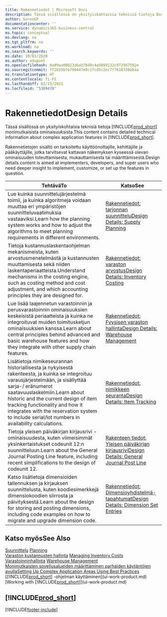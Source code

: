 ```yaml
---
title: Rakennetiedot | Microsoft Docs
description: Tässä sisällössä on yksityiskohtaisia teknisiä tietoja Business Central -sovelluksen monimutkaisista ominaisuuksista.
author: SorenGP
documentationcenter: ''
ms.service: dynamics365-business-central
ms.topic: conceptual
ms.devlang: na
ms.tgt_pltfrm: na
ms.workload: na
ms.search.keywords: ''
ms.date: 10/01/2020
ms.author: edupont
ms.openlocfilehash: 8a09aa00b23abab7849c4a5099132c9729d7592e
ms.sourcegitcommit: ff2b55b7e790447e0c1fcd5c2ec7f7610338ebaa
ms.translationtype: HT
ms.contentlocale: fi-FI
ms.lasthandoff: 02/15/2021
ms.locfileid: "5389470"
---
```

# <a name="design-details"></a><span data-ttu-id="cc8b4-103">Rakennetiedot</span><span class="sxs-lookup"><span data-stu-id="cc8b4-103">Design Details</span></span>
<span data-ttu-id="cc8b4-104">Tässä sisällössä on yksityiskohtaisia teknisiä tietoja [!INCLUDE[prod_short](includes/prod_short.md)] monimutkaisista ominaisuuksista.</span><span class="sxs-lookup"><span data-stu-id="cc8b4-104">This content contains detailed technical information about complex application features in [!INCLUDE[prod_short](includes/prod_short.md)].</span></span>  

 <span data-ttu-id="cc8b4-105">Rakennetietojen sisältö on tarkoitettu käyttöönottajille, kehittäjille ja pääkäyttäjille, jotka tarvitsevat kattavan näkemyksen kyseessä olevan ominaisuuden toteuttamisesta, mukauttamisesta tai määrittämisestä.</span><span class="sxs-lookup"><span data-stu-id="cc8b4-105">Design details content is aimed at implementers, developers, and super users who need deeper insight to implement, customize, or set up the features in question.</span></span>  

|<span data-ttu-id="cc8b4-106">**Tehtävä**</span><span class="sxs-lookup"><span data-stu-id="cc8b4-106">**To**</span></span>|<span data-ttu-id="cc8b4-107">**Katso**</span><span class="sxs-lookup"><span data-stu-id="cc8b4-107">**See**</span></span>|  
|------------|-------------|  
|<span data-ttu-id="cc8b4-108">Lue kuinka suunnittelujärjestelmä toimii, ja kuinka algoritmeja voidaan muuttaa eri ympäristöjen suunnitteluvaatimuksia vastaaviksi.</span><span class="sxs-lookup"><span data-stu-id="cc8b4-108">Learn how the planning system works and how to adjust the algorithms to meet planning requirements in different environments.</span></span>|[<span data-ttu-id="cc8b4-109">Rakennetiedot: tarjonnan suunnittelu</span><span class="sxs-lookup"><span data-stu-id="cc8b4-109">Design Details: Supply Planning</span></span>](design-details-supply-planning.md)|  
|<span data-ttu-id="cc8b4-110">Tietoja kustannuslaskentaohjelman mekanismeista, kuten arvostusmenetelmästä ja kustannusten muuttamisesta sekä niiden laskentaperiaatteista.</span><span class="sxs-lookup"><span data-stu-id="cc8b4-110">Understand mechanisms in the costing engine, such as costing method and cost adjustment, and which accounting principles they are designed for.</span></span>|[<span data-ttu-id="cc8b4-111">Rakennetiedot: varaston arvostus</span><span class="sxs-lookup"><span data-stu-id="cc8b4-111">Design Details: Inventory Costing</span></span>](design-details-inventory-costing.md)|  
|<span data-ttu-id="cc8b4-112">Lue lisää laajennetun varastoinnin ja perusvarastoinnin ominaisuuksien keskeisistä periaatteista ja kuinka ne integroituvat muiden toimitusketjun ominaisuuksien kanssa.</span><span class="sxs-lookup"><span data-stu-id="cc8b4-112">Learn about central principles behind advanced and basic warehouse features and how they integrate with other supply chain features.</span></span>|[<span data-ttu-id="cc8b4-113">Rakennetiedot: Fyysisen varaston hallinta</span><span class="sxs-lookup"><span data-stu-id="cc8b4-113">Design Details: Warehouse Management</span></span>](design-details-warehouse-management.md)|  
|<span data-ttu-id="cc8b4-114">Lisätietoja nimikeseurannan historiallisesta ja nykyisestä rakenteesta, ja kuinka se integroituu varausjärjestelmään, ja sisällyttää sarja-/ eränumerot saatavuuslaskelmiin.</span><span class="sxs-lookup"><span data-stu-id="cc8b4-114">Learn about historic and the current design of item tracking functionality and how it integrates with the reservation system to include serial/lot numbers in availability calculations.</span></span>|[<span data-ttu-id="cc8b4-115">Rakennetiedot: nimikkeen seuranta</span><span class="sxs-lookup"><span data-stu-id="cc8b4-115">Design Details: Item Tracking</span></span>](design-details-item-tracking.md)|  
|<span data-ttu-id="cc8b4-116">Tietoja yleisen päiväkirjan kirjausrivi -ominaisuudesta, kuten viimeisimmät yksinkertaistukset codeunit 12:n suunnitteluun.</span><span class="sxs-lookup"><span data-stu-id="cc8b4-116">Learn about the General Journal Posting Line feature, including recent simplifications to the design of codeunit 12.</span></span>|[<span data-ttu-id="cc8b4-117">Rakenteen tiedot: Yleisen päiväkirjan kirjausrivi</span><span class="sxs-lookup"><span data-stu-id="cc8b4-117">Design Details: General Journal Post Line</span></span>](design-details-general-journal-post-line.md)|
|<span data-ttu-id="cc8b4-118">Katso lisätietoja dimensioiden tallennuksen ja kirjauksen suunnittelusta, kuten koodiesimerkkejä dimensiokoodien siirrosta ja päivityksestä.</span><span class="sxs-lookup"><span data-stu-id="cc8b4-118">Learn about the design for storing and posting dimensions, including code examples on how to migrate and upgrade dimension code.</span></span>|[<span data-ttu-id="cc8b4-119">Rakennetiedot: Dimensioyhdistelmä-tapahtumat</span><span class="sxs-lookup"><span data-stu-id="cc8b4-119">Design Details: Dimension Set Entries</span></span>](design-details-dimension-set-entries.md)| 

## <a name="see-also"></a><span data-ttu-id="cc8b4-120">Katso myös</span><span class="sxs-lookup"><span data-stu-id="cc8b4-120">See Also</span></span>  
 <span data-ttu-id="cc8b4-121">[Suunnittelu](production-planning.md) </span><span class="sxs-lookup"><span data-stu-id="cc8b4-121">[Planning](production-planning.md) </span></span>  
 <span data-ttu-id="cc8b4-122">[Varaston kustannusten hallinta](finance-manage-inventory-costs.md) </span><span class="sxs-lookup"><span data-stu-id="cc8b4-122">[Managing Inventory Costs](finance-manage-inventory-costs.md) </span></span>  
 <span data-ttu-id="cc8b4-123">[Varastoinninhallinta](warehouse-manage-warehouse.md) </span><span class="sxs-lookup"><span data-stu-id="cc8b4-123">[Warehouse Management](warehouse-manage-warehouse.md) </span></span>  
 [<span data-ttu-id="cc8b4-124">Monimutkaisten sovellusalueiden määrittäminen parhaiden käytäntöjen avulla</span><span class="sxs-lookup"><span data-stu-id="cc8b4-124">Setting Up Complex Application Areas Using Best Practices</span></span>](set-up-complex-application-areas-using-best-practices.md)  
 <span data-ttu-id="cc8b4-125">[[!INCLUDE[prod_short](includes/prod_short.md)] -ohjelman käyttäminen](ui-work-product.md)</span><span class="sxs-lookup"><span data-stu-id="cc8b4-125">[Working with [!INCLUDE[prod_short](includes/prod_short.md)]](ui-work-product.md)</span></span>

 ## [!INCLUDE[prod_short](includes/free_trial_md.md)]  


[!INCLUDE[footer-include](includes/footer-banner.md)]